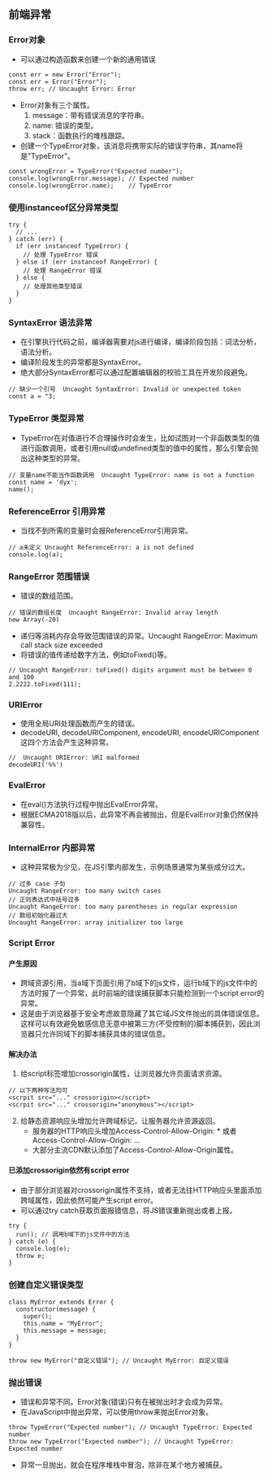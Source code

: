 ## 前端异常
### Error对象
- 可以通过构造函数来创建一个新的通用错误
```
const err = new Error("Error");
const err = Error("Error");
throw err; // Uncaught Error: Error
```
- Error对象有三个属性。
  1. message：带有错误消息的字符串。
  2. name: 错误的类型。
  3. stack：函数执行的堆栈跟踪。
- 创建一个TypeError对象，该消息将携带实际的错误字符串，其name将是"TypeError"。
```
const wrongError = TypeError("Expected number");
console.log(wrongError.message); // Expected number
console.log(wrongError.name);    // TypeError
```
### 使用instanceof区分异常类型
```
try {
  // ...
} catch (err) {
  if (err instanceof TypeError) {
    // 处理 TypeError 错误
  } else if (err instanceof RangeError) {
    // 处理 RangeError 错误
  } else {
    // 处理其他类型错误
  }
}
```
### SyntaxError 语法异常
- 在引擎执行代码之前，编译器需要对js进行编译，编译阶段包括：词法分析，语法分析。
- 编译阶段发生的异常都是SyntaxError。
- 绝大部分SyntaxError都可以通过配置编辑器的校验工具在开发阶段避免。
```
// 缺少一个引号  Uncaught SyntaxError: Invalid or unexpected token
const a = "3;
```
### TypeError 类型异常
- TypeError在对值进行不合理操作时会发生，比如试图对一个非函数类型的值进行函数调用，或者引用null或undefined类型的值中的属性，那么引擎会抛出这种类型的异常。
```
// 变量name不能当作函数调用  Uncaught TypeError: name is not a function
const name = 'dyx';
name();
```
### ReferenceError 引用异常
- 当找不到所需的变量时会报ReferenceError引用异常。
```
// a未定义 Uncaught ReferenceError: a is not defined
console.log(a);
```
### RangeError 范围错误
- 错误的数组范围。
```
// 错误的数组长度  Uncaught RangeError: Invalid array length
new Array(-20)
```
- 递归等消耗内存会导致范围错误的异常。Uncaught RangeError: Maximum call stack size exceeded
- 将错误的值传递给数字方法，例如toFixed()等。
```
// Uncaught RangeError: toFixed() digits argument must be between 0 and 100
2.2222.toFixed(111);
```
### URIError
- 使用全局URI处理函数而产生的错误。
- decodeURI, decodeURIComponent, encodeURI, encodeURIComponent这四个方法会产生这种异常。
```
//  Uncaught URIError: URI malformed
decodeURI('%%')
```
### EvalError
- 在eval()方法执行过程中抛出EvalError异常。
- 根据ECMA2018版以后，此异常不再会被抛出，但是EvalError对象仍然保持兼容性。
### InternalError 内部异常
- 这种异常极为少见，在JS引擎内部发生，示例场景通常为某些成分过大。
```
// 过多 case 子句
Uncaught RangeError: too many switch cases
// 正则表达式中括号过多
Uncaught RangeError: too many parentheses in regular expression
// 数组初始化器过大 
Uncaught RangeError: array initializer too large
```
### Script Error
#### 产生原因
- 跨域资源引用，当a域下页面引用了b域下的js文件，运行b域下的js文件中的方法时报了一个异常，此时前端的错误捕获脚本只能检测到一个script error的异常。
- 这是由于浏览器基于安全考虑故意隐藏了其它域JS文件抛出的具体错误信息。这样可以有效避免敏感信息无意中被第三方(不受控制的)脚本捕获到，因此浏览器只允许同域下的脚本捕获具体的错误信息。
#### 解决办法
1. 给script标签增加crossorigin属性，让浏览器允许页面请求资源。
```
// 以下两种写法均可
<scrpit src="..." crossorigin></script>
<scrpit src="..." crossorigin="anonymous"></script> 
```
2. 给静态资源响应头增加允许跨域标记，让服务器允许资源返回。
    - 服务器的HTTP响应头增加Access-Control-Allow-Origin: * 或者 Access-Control-Allow-Origin: ...
    - 大部分主流CDN默认添加了Access-Control-Allow-Origin属性。
#### 已添加crossorigin依然有script error
- 由于部分浏览器对crossorigin属性不支持，或者无法往HTTP响应头里面添加跨域属性，因此依然可能产生script error。
- 可以通过try catch获取页面报错信息，将JS错误重新抛出或者上报。
```
try {
  run(); // 调用b域下的js文件中的方法
} catch (e) {
  console.log(e);
  throw e; 
}
```
### 创建自定义错误类型
```
class MyError extends Error {
  constructor(message) {
    super();
    this.name = "MyError";
    this.message = message;     
  }
}

throw new MyError("自定义错误"); // Uncaught MyError: 自定义错误
```
### 抛出错误
- 错误和异常不同。Error对象(错误)只有在被抛出时才会成为异常。
- 在JavaScript中抛出异常，可以使用throw来抛出Error对象。
```
throw TypeError("Expected number"); // Uncaught TypeError: Expected number
throw new TypeError("Expected number"); // Uncaught TypeError: Expected number
```
- 异常一旦抛出，就会在程序堆栈中冒泡，除非在某个地方被捕获。